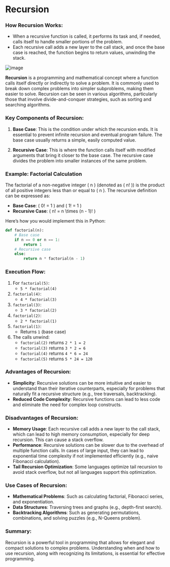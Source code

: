 # Recursion
### How Recursion Works:
- When a recursive function is called, it performs its task and, if needed, calls itself to handle smaller portions of the problem.
- Each recursive call adds a new layer to the call stack, and once the base case is reached, the function begins to return values, unwinding the stack.

![image](https://github.com/user-attachments/assets/0d22b25f-3838-41a3-bc83-38c4bf1793d4)

**Recursion** is a programming and mathematical concept where a function calls itself directly or indirectly to solve a problem. It is commonly used to break down complex problems into simpler subproblems, making them easier to solve. Recursion can be seen in various algorithms, particularly those that involve divide-and-conquer strategies, such as sorting and searching algorithms.

### Key Components of Recursion:
1. **Base Case**: This is the condition under which the recursion ends. It is essential to prevent infinite recursion and eventual program failure. The base case usually returns a simple, easily computed value.
  
2. **Recursive Case**: This is where the function calls itself with modified arguments that bring it closer to the base case. The recursive case divides the problem into smaller instances of the same problem.

### Example: Factorial Calculation
The factorial of a non-negative integer \( n \) (denoted as \( n! \)) is the product of all positive integers less than or equal to \( n \). The recursive definition can be expressed as:

- **Base Case**: \( 0! = 1 \) and \( 1! = 1 \)
- **Recursive Case**: \( n! = n \times (n - 1)! \)

Here’s how you would implement this in Python:

```python
def factorial(n):
    # Base case
    if n == 0 or n == 1:
        return 1
    # Recursive case
    else:
        return n * factorial(n - 1)
```

### Execution Flow:
1. For `factorial(5)`:
   - `5 * factorial(4)`
2. `factorial(4)`:
   - `4 * factorial(3)`
3. `factorial(3)`:
   - `3 * factorial(2)`
4. `factorial(2)`:
   - `2 * factorial(1)`
5. `factorial(1)`:
   - Returns `1` (base case)
6. The calls unwind:
   - `factorial(2)` returns `2 * 1 = 2`
   - `factorial(3)` returns `3 * 2 = 6`
   - `factorial(4)` returns `4 * 6 = 24`
   - `factorial(5)` returns `5 * 24 = 120`

### Advantages of Recursion:
- **Simplicity**: Recursive solutions can be more intuitive and easier to understand than their iterative counterparts, especially for problems that naturally fit a recursive structure (e.g., tree traversals, backtracking).
- **Reduced Code Complexity**: Recursive functions can lead to less code and eliminate the need for complex loop constructs.

### Disadvantages of Recursion:
- **Memory Usage**: Each recursive call adds a new layer to the call stack, which can lead to high memory consumption, especially for deep recursion. This can cause a stack overflow.
- **Performance**: Recursive solutions can be slower due to the overhead of multiple function calls. In cases of large input, they can lead to exponential time complexity if not implemented efficiently (e.g., naive Fibonacci calculation).
- **Tail Recursion Optimization**: Some languages optimize tail recursion to avoid stack overflow, but not all languages support this optimization.

### Use Cases of Recursion:
- **Mathematical Problems**: Such as calculating factorial, Fibonacci series, and exponentiation.
- **Data Structures**: Traversing trees and graphs (e.g., depth-first search).
- **Backtracking Algorithms**: Such as generating permutations, combinations, and solving puzzles (e.g., N-Queens problem).

### Summary:
Recursion is a powerful tool in programming that allows for elegant and compact solutions to complex problems. Understanding when and how to use recursion, along with recognizing its limitations, is essential for effective programming.
